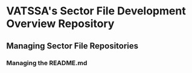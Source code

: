 # VATSSA's Sector File Development Overview Repository

## Managing Sector File Repositories

### Managing the README.md
